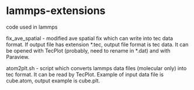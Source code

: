 lammps-extensions
=================

code used in lammps

fix_ave_spatial - modified ave spatial fix which can write into tec data format. If output file has extension *.tec, 
output file format is tec data. It can be opened with TecPlot (probably, need to rename in *.dat) and with Paraview.

atom2plt.sh - script which converts lammps data files (molecular only) into tec format. It can be read by TecPlot.
Example of input data file is cube.atom, output example is cube.plt.
